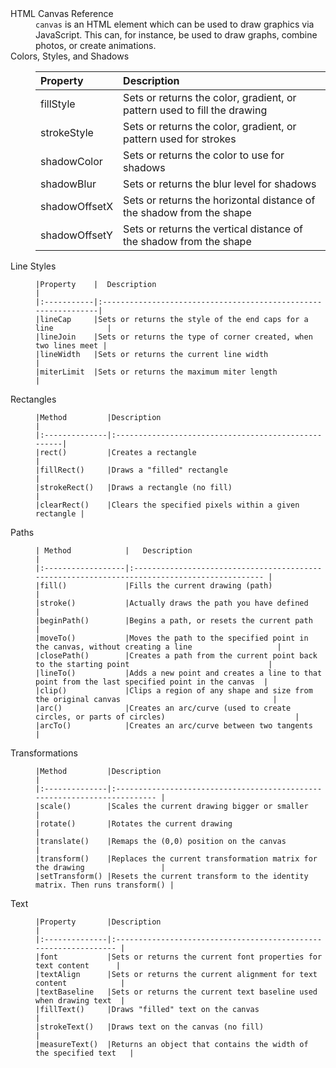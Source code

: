 <dl>
  <dt>HTML Canvas Reference</dt>
  <dd><code>canvas</code> is an HTML element which can be used to draw graphics via JavaScript. This can, for instance, be used to draw graphs, combine photos, or create animations.</dd>

  <dt>Colors, Styles, and Shadows</dt>
  <dd>

|  Property    |	Description                                                                 |
|:-------------|:-------------------------------------------------------------------------------|
|fillStyle	   | Sets or returns the color, gradient, or pattern used to fill the drawing       |
|strokeStyle   | Sets or returns the color, gradient, or pattern used for strokes               |
|shadowColor   | Sets or returns the color to use for shadows                                   |
|shadowBlur	   | Sets or returns the blur level for shadows                                     |
|shadowOffsetX | Sets or returns the horizontal distance of the shadow from the shape           |
|shadowOffsetY | Sets or returns the vertical distance of the shadow from the shape             |

  </dd>

  <dt>Line Styles</dt>
  <dd>

    |Property	 |  Description                                                   |
    |:-----------|:---------------------------------------------------------------|
    |lineCap	 |Sets or returns the style of the end caps for a line            |
    |lineJoin	 |Sets or returns the type of corner created, when two lines meet |
    |lineWidth	 |Sets or returns the current line width                          |
    |miterLimit	 |Sets or returns the maximum miter length                        |

  </dd>

  <dt>Rectangles</dt>
  <dd>
  
    |Method	        |Description                                          |
    |:--------------|:----------------------------------------------------|
    |rect()	        |Creates a rectangle                                  |
    |fillRect()	    |Draws a "filled" rectangle                           |
    |strokeRect()	|Draws a rectangle (no fill)                          |
    |clearRect()	|Clears the specified pixels within a given rectangle |
   
  </dd>

  <dt>Paths</dt>
  <dd>
  
    | Method	        |   Description                                                                                 |
    |:------------------|:--------------------------------------------------------------------------------------------- |
    |fill()	            |Fills the current drawing (path)                                                               |
    |stroke()	        |Actually draws the path you have defined                                                       |
    |beginPath()	    |Begins a path, or resets the current path                                                      |
    |moveTo()	        |Moves the path to the specified point in the canvas, without creating a line                   |
    |closePath()	    |Creates a path from the current point back to the starting point                               |
    |lineTo()	        |Adds a new point and creates a line to that point from the last specified point in the canvas  |
    |clip()	            |Clips a region of any shape and size from the original canvas                                  |
    |arc()	            |Creates an arc/curve (used to create circles, or parts of circles)                             |
    |arcTo()	        |Creates an arc/curve between two tangents                                                      |
  
  </dd>

  <dt>Transformations</dt>
  <dd>
    
    |Method	        |Description                                                                |
    |:--------------|:------------------------------------------------------------------------- |
    |scale()	    |Scales the current drawing bigger or smaller                               |
    |rotate()	    |Rotates the current drawing                                                |
    |translate()	|Remaps the (0,0) position on the canvas                                    |
    |transform()	|Replaces the current transformation matrix for the drawing                 |
    |setTransform()	|Resets the current transform to the identity matrix. Then runs transform() |
  
  </dd>

  <dt>Text</dt>
  <dd>
    
    |Property	    |Description                                                       |
    |:--------------|:---------------------------------------------------------------- |
    |font	        |Sets or returns the current font properties for text content      |
    |textAlign	    |Sets or returns the current alignment for text content            |
    |textBaseline	|Sets or returns the current text baseline used when drawing text  |
    |fillText()	    |Draws "filled" text on the canvas                                 |
    |strokeText()	|Draws text on the canvas (no fill)                                |
    |measureText()	|Returns an object that contains the width of the specified text   |
  
  
  </dd>
</dl>
